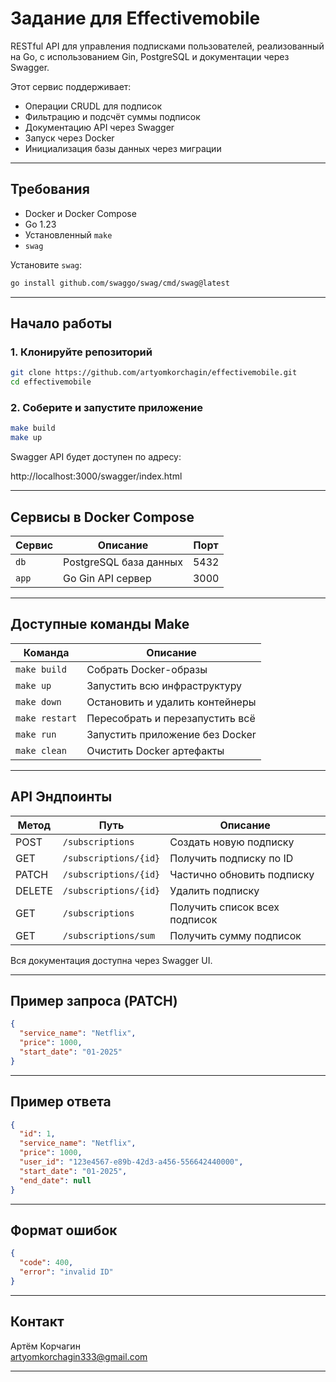 # Задание для Effectivemobile

RESTful API для управления подписками пользователей, реализованный на Go, с использованием Gin, PostgreSQL и документации через Swagger.

Этот сервис поддерживает:
- Операции CRUDL для подписок
- Фильтрацию и подсчёт суммы подписок
- Документацию API через Swagger
- Запуск через Docker
- Инициализация базы данных через миграции

---

## Требования

- Docker и Docker Compose
- Go 1.23
- Установленный `make`
- `swag`

Установите `swag`:

```bash
go install github.com/swaggo/swag/cmd/swag@latest
```

---

## Начало работы

### 1. Клонируйте репозиторий

```bash
git clone https://github.com/artyomkorchagin/effectivemobile.git 
cd effectivemobile
```

### 2. Соберите и запустите приложение

```bash
make build
make up
```

Swagger API будет доступен по адресу:

http://localhost:3000/swagger/index.html

---

## Сервисы в Docker Compose

| Сервис     | Описание                          | Порт      |
|------------|-----------------------------------|-----------|
| `db`       | PostgreSQL база данных            | 5432      |
| `app`      | Go Gin API сервер                 | 3000      |

---

## Доступные команды Make

| Команда       | Описание                           |
|----------------|------------------------------------|
| `make build`   | Собрать Docker-образы              |
| `make up`      | Запустить всю инфраструктуру       |
| `make down`    | Остановить и удалить контейнеры    |
| `make restart` | Пересобрать и перезапустить всё    |
| `make run`     | Запустить приложение без Docker    |
| `make clean`   | Очистить Docker артефакты          |

---

## API Эндпоинты

| Метод  | Путь                      | Описание                         |
|--------|---------------------------|----------------------------------|
| POST   | `/subscriptions`          | Создать новую подписку           |
| GET    | `/subscriptions/{id}`     | Получить подписку по ID          |
| PATCH  | `/subscriptions/{id}`     | Частично обновить подписку       |
| DELETE | `/subscriptions/{id}`     | Удалить подписку                 |
| GET    | `/subscriptions`          | Получить список всех подписок    |
| GET    | `/subscriptions/sum`      | Получить сумму подписок          |

Вся документация доступна через Swagger UI.

---

## Пример запроса (PATCH)

```json
{
  "service_name": "Netflix",
  "price": 1000,
  "start_date": "01-2025"
}
```

---

## Пример ответа

```json
{
  "id": 1,
  "service_name": "Netflix",
  "price": 1000,
  "user_id": "123e4567-e89b-42d3-a456-556642440000",
  "start_date": "01-2025",
  "end_date": null
}
```

---

## Формат ошибок

```json
{
  "code": 400,
  "error": "invalid ID"
}
```

---

## Контакт

Артём Корчагин  
artyomkorchagin333@gmail.com

--- 